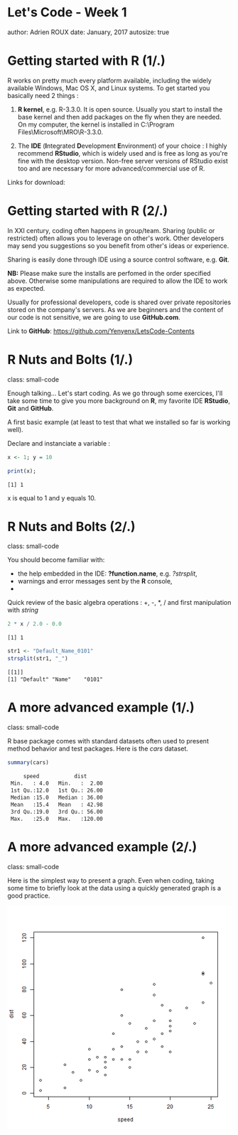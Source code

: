 <style>
.small-code pre code {
  font-size: 1em;
}
</style>

Let's Code - Week 1
========================================================
author: Adrien ROUX
date: January, 2017
autosize: true

Getting started with R (1/.)
========================================================

R works on pretty much every platform available, including the widely available Windows, Mac OS X, and Linux systems. To get started you basically need 2 things :

1. **R kernel**, e.g. R-3.3.0. It is open source. Usually you start to install the base kernel and then add packages on the fly when they are needed. On my computer, the kernel is installed in C:\Program Files\Microsoft\MRO\R-3.3.0.

1. The **IDE** (**I**ntegrated **D**evelopment **E**nvironment) of your choice : I highly recommend **RStudio**, which is widely used and is free as long as you're fine with the desktop version. Non-free server versions of RStudio exist too and are necessary for more advanced/commercial use of R.

Links for download: 


Getting started with R (2/.)
========================================================

In XXI century, coding often happens in group/team. Sharing (public or restricted) often allows you to leverage on other's work. Other developers may send you suggestions so you benefit from other's ideas or experience. 

Sharing is easily done through IDE using a source control software, e.g. **Git**.

**NB:** Please make sure the installs are perfomed in the order specified above. Otherwise some  manipulations are required to allow the IDE to work as expected.

Usually for professional developers, code is shared over private repositories stored on the company's servers. As we are beginners and the content of our code is not sensitive, we are going to use **GitHub.com**. 

Link to **GitHub**: <https://github.com/Yenyenx/LetsCode-Contents>


R Nuts and Bolts (1/.)
========================================================
class: small-code

Enough talking... Let's start coding. As we go through some exercices, I'll take some time to give you more background on **R**, my favorite IDE **RStudio**, **Git** and **GitHub**.

A first basic example (at least to test that what we installed so far is working well).

Declare and instanciate a variable :

```r
x <- 1; y = 10
```


```r
print(x);
```

```
[1] 1
```

x is equal to 1 and y equals 10.

R Nuts and Bolts (2/.)
========================================================
class: small-code

You should become familiar with:
- the help embedded in the IDE: **?function.name**, e.g. *?strsplit*,
- warnings and error messages sent by the **R** console,
- 


Quick review of the basic algebra operations : +, -, *, / and first manipulation with *string*


```r
2 * x / 2.0 - 0.0
```

```
[1] 1
```


```r
str1 <- "Default_Name_0101"
strsplit(str1, "_")
```

```
[[1]]
[1] "Default" "Name"    "0101"   
```

A more advanced example (1/.)
========================================================
class: small-code

R base package comes with standard datasets often used to present method behavior and test packages. Here is the *cars* dataset.


```r
summary(cars)
```

```
     speed           dist       
 Min.   : 4.0   Min.   :  2.00  
 1st Qu.:12.0   1st Qu.: 26.00  
 Median :15.0   Median : 36.00  
 Mean   :15.4   Mean   : 42.98  
 3rd Qu.:19.0   3rd Qu.: 56.00  
 Max.   :25.0   Max.   :120.00  
```

A more advanced example (2/.)
========================================================
class: small-code

Here is the simplest way to present a graph. Even when coding, taking some time to briefly look at the data using a quickly generated graph is a good practice.

![plot of chunk unnamed-chunk-6](Week1-figure/unnamed-chunk-6-1.png)





